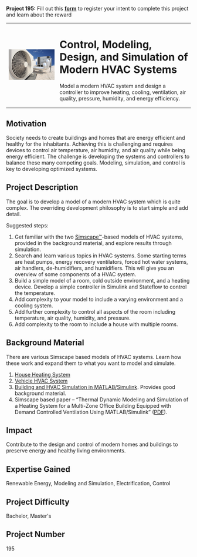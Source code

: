 **Project 195:** Fill out this <strong>[form](https://forms.office.com/Pages/ResponsePage.aspx?id=ETrdmUhDaESb3eUHKx3B5lOTzSa_A6lPqq2LJKzvpM5UMTBZRkc4UTRETjFERVRDWllQRE40OUFSQS4u)</strong> to  register your intent to complete this project and learn about the reward

<table>
<td><img src="/images/HVAC.jpg"  width=500 /></td>
<td><p><h1>Control, Modeling, Design, and Simulation of Modern HVAC Systems</h1></p>
<p> Model a modern HVAC system and design a controller to improve heating, cooling, ventilation, air quality, pressure, humidity, and energy efficiency.</p>
</table>

## Motivation

Society needs to create buildings and homes that are energy efficient and healthy for the inhabitants. Achieving this is challenging and requires devices to control air temperature, air humidity, and air quality while being energy efficient. The challenge is developing the systems and controllers to balance these many competing goals. Modeling, simulation, and control is key to developing optimized systems. 

## Project Description

The goal is to develop a model of a modern HVAC system which is quite complex. The overriding development philosophy is to start simple and add detail. 

Suggested steps:
1.	Get familiar with the two [Simscape™](https://www.mathworks.com/products/simscape.html)-based models of HVAC systems, provided in the background material, and explore results through simulation.
2.	Search and learn various topics in HVAC systems. Some starting terms are heat pumps, energy recovery ventilators, forced hot water systems, air handlers, de-humidifiers, and humidifiers. This will give you an overview of some components of a HVAC system.
3.	Build a simple model of a room, cold outside environment, and a heating device. Develop a simple controller in Simulink and Stateflow to control the temperature. 
4.	Add complexity to your model to include a varying environment and a cooling system. 
5.	Add further complexity to control all aspects of the room including temperature, air quality, humidity, and pressure.
6.	Add complexity to the room to include a house with multiple rooms.

## Background Material

There are various Simscape based models of HVAC systems. Learn how these work and expand them to what you want to model and simulate.
1.	[House Heating System](https://www.mathworks.com/help/physmod/simscape/ug/house-heating-system.html)
2.	[Vehicle HVAC System](https://www.mathworks.com/help/physmod/simscape/ug/vehicle-hvac-system.html)
3.	[Building and HVAC Simulation in MATLAB/Simulink](https://www.matlabexpo.com/content/dam/mathworks/mathworks-dot-com/images/events/matlabexpo/de/2017/gebaude-und-anlagensimulation-mit-matlab-und-simulink-am-beispiel-des-ffg-projekts-saluh.pdf). Provides good background material. 
4.	Simscape based paper – “Thermal Dynamic Modeling and Simulation of a Heating System for a Multi-Zone Office Building Equipped with Demand Controlled Ventilation Using MATLAB/Simulink” ([PDF](https://networked-embedded.de/es/index.php/staff-details/obermaisser.html?file=files%2Fpublications%2Fpapers%2Frp024_A223.pdf)).

## Impact

Contribute to the design and control of modern homes and buildings to preserve energy and healthy living environments. 

## Expertise Gained 

Renewable Energy, Modeling and Simulation, Electrification, Control


## Project Difficulty

Bachelor, Master's

## Project Number

195
